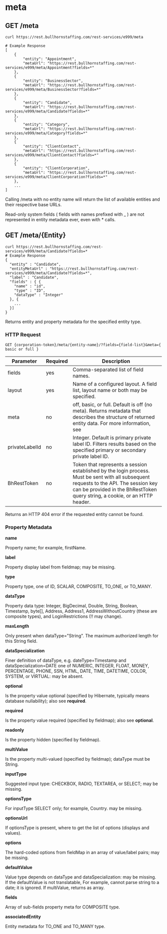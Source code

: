 # meta

## <span class="tag">GET</span> /meta

``` shell
curl https://rest.bullhornstaffing.com/rest-services/e999/meta

# Example Response
[
    {
        "entity": "Appointment",
        "metaUrl": "https://rest.bullhornstaffing.com/rest-services/e999/meta/Appointment?fields=*"
    },
    {
        "entity": "BusinessSector",
        "metaUrl": "https://rest.bullhornstaffing.com/rest-services/e999/meta/BusinessSector?fields=*"
    },
    {
        "entity": "Candidate",
        "metaUrl": "https://rest.bullhornstaffing.com/rest-services/e999/meta/Candidate?fields=*"
    },
    {
        "entity": "Category",
        "metaUrl": "https://rest.bullhornstaffing.com/rest-services/e999/meta/Category?fields=*"
    },
    {
        "entity": "ClientContact",
        "metaUrl": "https://rest.bullhornstaffing.com/rest-services/e999/meta/ClientContact?fields=*"
    },
    {
        "entity": "ClientCorporation",
        "metaUrl": "https://rest.bullhornstaffing.com/rest-services/e999/meta/ClientCorporation?fields=*"
    },
    ...
]
```

Calling /meta with no entity name will return the list of available entities and their respective base URLs.  

Read-only system fields ( fields with names prefixed with _ ) are not represented in entity metadata ever, even with * calls.

##  <span class="tag">GET</span> /meta/{Entity}

``` shell
curl https://rest.bullhornstaffing.com/rest-services/e999/meta/Candidate?fields=*
# Example Response
{
  "entity" : "Candidate",
  "entityMetaUrl" : "https://rest.bullhornstaffing.com/rest-services/e999/meta/Candidate?fields=*",
  "label" : "Candidate",
  "fields" : { {
    "name" : "id",
    "type" : "ID",
    "dataType" : "Integer"
  }, {
    ...
  }]
}
```

Returns entity and property metadata for the specified entity type.

### HTTP Request

`GET {corporation-token}/meta/{entity-name}/?fields={field-list}&meta={ basic or full }`

Parameter | Required | Description
------ | -------- | -----
fields | yes | Comma-separated list of field names.
layout | yes | Name of a configured layout. A field list, layout name or both may be specified.
meta | no | off, basic, or full. Default is off (no meta). Returns metadata that describes the structure of returned entity data. For more information, see
privateLabelId | no | Integer. Default is primary private label ID. Filters results based on the specified primary or secondary private label ID.
BhRestToken | no | Token that represents a session established by the login process. Must be sent with all subsequent requests to the API. The session key can be provided in the BhRestToken query string, a cookie, or an HTTP header.

<aside class="warning">Returns an HTTP 404 error if the requested entity cannot be found.</aside>

### Property Metadata

**name**

Property name; for example, firstName.

**label**

Property display label from fieldmap; may be missing.

**type**

Property type, one of ID, SCALAR, COMPOSITE, TO_ONE, or TO_MANY.

**dataType**

Property data type: Integer, BigDecimal, Double, String, Boolean, Timestamp, byte[], Address, Address1, AddressWithoutCountry (these are composite types), and LoginRestrictions (!! may change).

**maxLength**

Only present when dataType="String". The maximum authorized length for this String field.

**dataSpecialization**

Finer definition of dataType, e.g. dateType=Timestamp and dataSpecialization=DATE one of NUMERIC, INTEGER, FLOAT, MONEY, PERCENTAGE, PHONE, SSN, HTML, DATE, TIME, DATETIME, COLOR, SYSTEM, or VIRTUAL: may be absent.

**optional**

Is the property value optional (specified by Hibernate, typically means database nullability); also see **required**.

**required**

Is the property value required (specified by fieldmap); also see **optional**.

**readonly**

Is the property hidden (specified by fieldmap).

**multiValue**

Is the property multi-valued (specified by fieldmap); dataType must be String.

**inputType**

Suggested input type: CHECKBOX, RADIO, TEXTAREA, or SELECT; may be missing.

**optionsType**

For inputType SELECT only; for example, Country. may be missing.

**optionsUrl**

If optionsType is present, where to get the list of options (displays and values).

**options**

The hard-coded options from fieldMap in an array of value/label pairs; may be missing.

**defaultValue**

Value type depends on dataType and dataSpecialization: may be missing.   
If the defaultValue is not translatable, For example, cannot parse string to a date; it is ignored. If multiValue, returns as array.

**fields**

Array of sub-fields property meta for COMPOSITE type.

**associatedEntity**

Entity metadata for TO_ONE and TO_MANY type.
